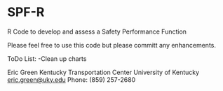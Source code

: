 # SPF-R
R Code to develop and assess a Safety Performance Function

Please feel free to use this code but please committ any enhancements. 

ToDo List:
-Clean up charts

Eric Green
Kentucky Transportation Center
University of Kentucky
eric.green@uky.edu
Phone: (859) 257-2680
